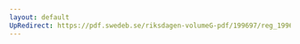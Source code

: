 ```yaml
---
layout: default
UpRedirect: https://pdf.swedeb.se/riksdagen-volumeG-pdf/199697/reg_199697/reg_199697_0312.pdf
---
```


